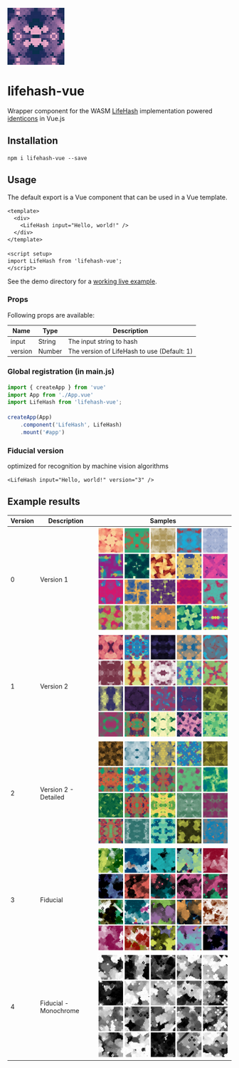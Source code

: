 ![0](samples/lifehash-favicon.png)
# lifehash-vue 
Wrapper component for the WASM [LifeHash](https://github.com/BlockchainCommons/lifehash.info) implementation powered [identicons](https://en.wikipedia.org/wiki/Identicon) in Vue.js

## Installation
```
npm i lifehash-vue --save
```

## Usage
The default export is a Vue component that can be used in a Vue template.
```vue
<template>
  <div>
    <LifeHash input="Hello, world!" />
  </div>
</template>

<script setup>
import LifeHash from 'lifehash-vue';
</script>
```
See the demo directory for a [working live example](https://leafy-raindrop-966db2.netlify.app).

### Props
Following props are available:

| Name | Type | Description |
| ---- | ---- | ----------- |
| input | String | The input string to hash |
| version | Number | The version of LifeHash to use (Default: 1) |

### Global registration (in main.js)
```js
import { createApp } from 'vue'
import App from './App.vue'
import LifeHash from 'lifehash-vue';

createApp(App)
    .component('LifeHash', LifeHash)
    .mount('#app')
```

### Fiducial version
optimized for recognition by machine vision algorithms
```vue
<LifeHash input="Hello, world!" version="3" />
```

## Example results
| Version | Description           | Samples                                |
|---------|-----------------------|---------------------------------------|
| 0       | Version 1             | ![0](samples/version1.jpeg)           | 
| 1       | Version 2             | ![1](samples/version2.jpeg)           | 
| 2       | Version 2 - Detailed  | ![2](samples/detailed.jpeg)           | 
| 3       | Fiducial              | ![3](samples/fiducial.jpeg)           | 
| 4       | Fiducial - Monochrome | ![4](samples/grayscale-fiducial.jpeg) |
